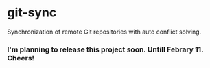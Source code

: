# git-sync
Synchronization of remote Git repositories with auto conflict solving.

### I'm planning to release this project soon. Untill Febrary 11. Cheers!
